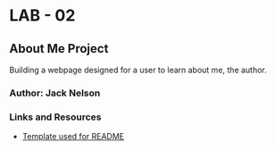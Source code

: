 # LAB - 02

## About Me Project

Building a webpage designed for a user to learn about me, the author.

### Author: Jack Nelson

### Links and Resources

  - [Template used for README](https://codefellows.github.io/code-201-guide/curriculum/class-02/README-template.html)
  